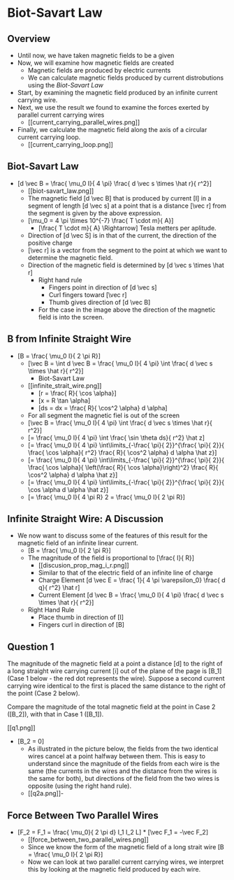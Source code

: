 # Biot-Savart Law

## Overview
* Until now, we have taken magnetic fields to be a given
* Now, we will examine how magnetic fields are created
  * Magnetic fields are produced by electric currents
  * We can calculate magnetic fields produced by current 
    distrobutions using the _Biot-Savart Law_
* Start, by examining the magnetic field produced by an 
  infinite current carrying wire.
* Next, we use the result we found to examine the forces exerted
  by parallel current carrying wires
  * [[current_carrying_parallel_wires.png]]
* Finally, we calculate the magnetic field along the axis of a 
  circular current carrying loop.
  * [[current_carrying_loop.png]]

## Biot-Savart Law
* \[d \vec B = \frac{ \mu_0 I}{ 4 \pi} \frac{ d \vec s \times \hat r}{ r^2}\]
  * [[biot-savart_law.png]]
  * The magnetic field \[d \vec B\] that is produced by current \[I\] in a 
    segment of length \[d \vec s\] at a point that is a distance \[\vec r\]
    from the segment is given by the above expression.
  * \[\mu_0 = 4 \pi \times 10^{-7} \frac{ T \cdot m}{ A}\]
      * \[\frac{ T \cdot m}{ A} \Rightarrow\] Tesla metters per aplitude.
  * Direction of \[d \vec S\] is in that of the current, the direction of the positive charge
  * \[\vec r\] is a vector from the segment to the point at which we want to determine the
    magnetic field.
  * Direction of the magnetic field is determined by \[d \vec s \times \hat r\]
      * Right hand rule
          * Fingers point in direction of \[d \vec s\]
          * Curl fingers toward \[\vec r\]
          * Thumb gives direction of \[d \vec B\]
      * For the case in the image above the direction of the magnetic field is into the screen. 

## B from Infinite Straight Wire
* \[B = \frac{ \mu_0 I}{ 2 \pi R}\]
  * \[\vec B = \int d \vec B = \frac{ \mu_0 I}{ 4 \pi} \int \frac{ d \vec s \times \hat r}{ r^2}\]
      * Biot-Savart Law
  * [[infinite_strait_wire.png]]
      * \[r = \frac{ R}{ \cos \alpha}\]
      * \[x = R \tan \alpha\]
      * \[ds = dx = \frac{ R}{ \cos^2 \alpha} d \alpha\]
  * For all segment the magnetic fiel is out of the screen
  * \[\vec B = \frac{ \mu_0 I}{ 4 \pi} \int \frac{ d \vec s \times \hat r}{ r^2}\]
  * \[= \frac{ \mu_0 I}{ 4 \pi} \int \frac{ \sin \theta ds}{ r^2} \hat z\]
  * \[= \frac{ \mu_0 I}{ 4 \pi} \int\limits_{-\frac{ \pi}{ 2}}^{\frac{ \pi}{ 2}}{ \frac{ \cos \alpha}{ r^2} \frac{ R}{ \cos^2 \alpha} d \alpha \hat z}\]
  * \[= \frac{ \mu_0 I}{ 4 \pi} \int\limits_{-\frac{ \pi}{ 2}}^{\frac{ \pi}{ 2}}{ \frac{ \cos \alpha}{ \left(\frac{ R}{ \cos \alpha}\right)^2} \frac{ R}{ \cos^2 \alpha} d \alpha \hat z}\]
  * \[= \frac{ \mu_0 I}{ 4 \pi} \int\limits_{-\frac{ \pi}{ 2}}^{\frac{ \pi}{ 2}}{ \cos \alpha d \alpha \hat z}\]
  * \[=  \frac{ \mu_0 I}{ 4 \pi R} 2 = \frac{ \mu_0 I}{ 2 \pi R}\]

## Infinite Straight Wire: A Discussion
* We now want to discuss some of the features of this result for the magnetic field
  of an infinite linear current.
  * \[B = \frac{ \mu_0 I}{ 2 \pi R}\]
  * The magnitude of the field is proportional to \[\frac{ I}{ R}\]
      * [[discusion_prop_mag_i_r.png]]
      * Similar to that of the electric field of an infinite line of charge
      * Charge Element  \[d \vec E = \frac{ 1}{ 4 \pi \varepsilon_0} \frac{ d q}{ r^2} \hat r\]
      * Current Element \[d \vec B = \frac{ \mu_0 I}{ 4 \pi} \frac{ d \vec s \times \hat r}{ r^2}\]
  * Right Hand Rule
      * Place thumb in direction of \[I\]
      * Fingers curl in direction of \[B\]

## Question 1
The magnitude of the magnetic field at a point a distance \[d\] to the 
right of a long straight wire carrying current \[i\] out of the plane 
of the page is \[B_1\] (Case 1 below - the red dot represents the wire). 
Suppose a second current carrying wire identical to the first is placed 
the same distance to the right of the point (Case 2 below).

Compare the magnitude of the total magnetic field at the point 
in Case 2 (\[B_2\]), with that in Case 1 (\[B_1\]).

[[q1.png]]

* \[B_2 = 0\]
  * As illustrated in the picture below, the fields from the two identical 
    wires cancel at a point halfway between them. This is easy to understand 
    since the magnitude of the fields from each wire is the same (the currents 
    in the wires and the distance from the wires is the same for both), but 
    directions of the field from the two wires is opposite (using the right 
    hand rule).
  * [[q2a.png]]-

## Force Between Two Parallel Wires
* \[F_2 = F_1 = \frac{ \mu_0}{ 2 \pi d} I_1 I_2 L\]
      * \[\vec F_1 = -\vec F_2\]
  * [[force_between_two_parallel_wires.png]]
  * Since we know the form of the magnetic field of a 
    long strait wire \[B = \frac{ \mu_0 I}{ 2 \pi R}\]
  * Now we can look at two parallel current carrying wires, we interpret this
    by looking at the magnetic field produced by each wire.